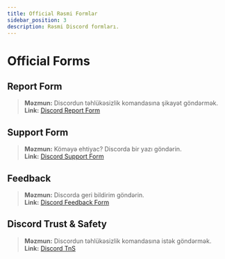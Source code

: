 ```yaml
---
title: Official Rəsmi Formlar
sidebar_position: 3
description: Rəsmi Discord formları.
---
```


# Official Forms

## **Report Form** 
> __Məzmun:__ Discordun təhlükəsizlik komandasına şikayət göndərmək.   <br/>
__Link:__ [Discord Report Form](https://dis.gd/report)

## **Support Form** 
> __Məzmun:__ Köməyə ehtiyac? Discorda bir yazı göndərin.   <br/>
__Link:__  [Discord Support Form](https://dis.gd/contact)

## **Feedback** 
> __Məzmun:__ Discorda geri bildirim göndərin.   <br/>
__Link:__  [Discord Feedback Form](https://dis.gd/feedback)


## **Discord Trust & Safety** 
> __Məzmun:__ Discordun təhlükəsizlik komandasına istək göndərmək.   <br/>
__Link:__ [Discord TnS](https://dis.gd/request)
